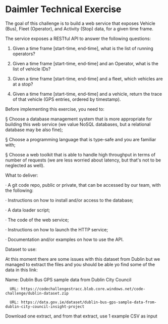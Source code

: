 # Daimler Technical Exercise

The goal of this challenge is to build a web service that exposes Vehicle (Bus), Fleet (Operator), and Activity (Stop) data, for a given time frame.

The service exposes a RESTful API to answer the following questions:

1.    Given a time frame [start-time, end-time], what is the list of running operators?

2.    Given a time frame [start-time, end-time] and an Operator, what is the list of vehicle IDs?

3.    Given a time frame [start-time, end-time] and a fleet, which vehicles are at a stop?

4.    Given a time frame [start-time, end-time] and a vehicle, return the trace of that vehicle (GPS entries, ordered by timestamp).

Before implementing this exercise, you need to:

§    Choose a database management system that is more appropriate for building this web service (we value NoSQL databases, but a relational database may be also fine);

§    Choose a programming language that is type-safe and you are familiar with;

§    Choose a web toolkit that is able to handle high throughput in terms of number of requests (we are less worried about latency, but that's not to be neglected as well).

What to deliver:

·         A git code repo, public or private, that can be accessed by our team, with the following:

·         Instructions on how to install and/or access to the database;

·         A data loader script;

·         The code of the web service; 

·         Instructions on how to launch the HTTP service;

·         Documentation and/or examples on how to use the API.

Dataset to use:

At this moment there are some issues with this dataset from Dublin but we managed to extract the files and you should be able yo find some of the data in this link:

Name: Dublin Bus GPS sample data from Dublin City Council  

      URL: https://codechallengestracc.blob.core.windows.net/code-challenge/dublin-dataset.zip

      URL: https://data.gov.ie/dataset/dublin-bus-gps-sample-data-from-dublin-city-council-insight-project

 
Download one extract, and from that extract, use 1 example CSV as input
